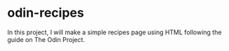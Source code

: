 # odin-recipes
In this project, I will make a simple recipes page using HTML following the guide on The Odin Project.
